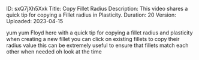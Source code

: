 ID: sxQ7jXh5Xxk
Title: Copy Fillet Radius
Description: This video shares a quick tip for copying a Fillet radius in Plasticity.
Duration: 20
Version: 
Uploaded: 2023-04-15

yum yum
Floyd here with a quick tip for copying
a fillet radius and plasticity when
creating a new fillet you can click on
existing fillets to copy their radius
value this can be extremely useful to
ensure that fillets match each other
when needed oh look at the time
